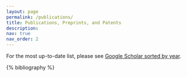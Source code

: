 ```yaml
---
layout: page
permalink: /publications/
title: Publications, Preprints, and Patents
description: 
nav: true
nav_order: 2
---
```


For the most up-to-date list, please see [Google Scholar sorted by year](https://scholar.google.com/citations?hl=en&user=pq9Fo2IAAAAJ&view_op=list_works&sortby=pubdate).

<!-- _pages/publications.md -->
<div class="publications">

{% bibliography %}

</div>
